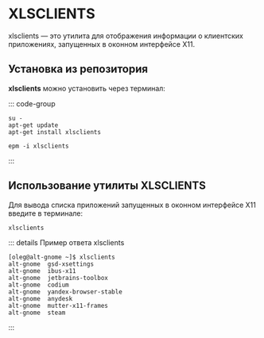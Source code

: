 # XLSCLIENTS

xlsclients — это утилита для отображения информации о клиентских приложениях, запущенных в оконном интерфейсе X11. 

## Установка из репозитория
**xlsclients** можно установить через терминал:

::: code-group

```shell[apt-get]
su -
apt-get update
apt-get install xlsclients
```
```shell[epm]
epm -i xlsclients
```
:::

## Использование утилиты XLSCLIENTS

Для вывода списка приложений запущенных в оконном интерфейсе X11 введите в терминале:

```shell
xlsclients
```

::: details Пример ответа xlsclients
```shell
[oleg@alt-gnome ~]$ xlsclients
alt-gnome  gsd-xsettings
alt-gnome  ibus-x11
alt-gnome  jetbrains-toolbox
alt-gnome  codium
alt-gnome  yandex-browser-stable
alt-gnome  anydesk
alt-gnome  mutter-x11-frames
alt-gnome  steam
```
:::